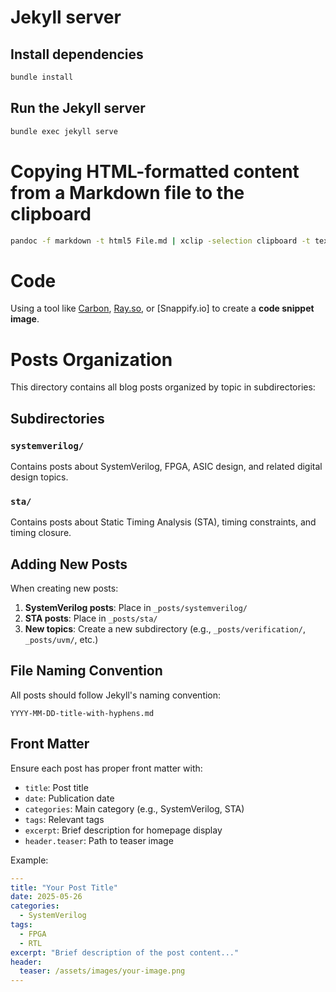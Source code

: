 # Jekyll server

## Install dependencies

```bash
bundle install
```

## Run the Jekyll server

```bash
bundle exec jekyll serve
```

# Copying HTML-formatted content from a Markdown file to the clipboard 

```bash
pandoc -f markdown -t html5 File.md | xclip -selection clipboard -t text/html
```

# Code

Using a tool like [Carbon](https://carbon.now.sh), [Ray.so](https://ray.so), or [Snappify.io] to create a **code snippet image**.


# Posts Organization

This directory contains all blog posts organized by topic in subdirectories:

## Subdirectories

### `systemverilog/`
Contains posts about SystemVerilog, FPGA, ASIC design, and related digital design topics.

### `sta/`
Contains posts about Static Timing Analysis (STA), timing constraints, and timing closure.

## Adding New Posts

When creating new posts:

1. **SystemVerilog posts**: Place in `_posts/systemverilog/`
2. **STA posts**: Place in `_posts/sta/`
3. **New topics**: Create a new subdirectory (e.g., `_posts/verification/`, `_posts/uvm/`, etc.)

## File Naming Convention

All posts should follow Jekyll's naming convention:
```
YYYY-MM-DD-title-with-hyphens.md
```

## Front Matter

Ensure each post has proper front matter with:
- `title`: Post title
- `date`: Publication date
- `categories`: Main category (e.g., SystemVerilog, STA)
- `tags`: Relevant tags
- `excerpt`: Brief description for homepage display
- `header.teaser`: Path to teaser image

Example:
```yaml
---
title: "Your Post Title"
date: 2025-05-26
categories:
  - SystemVerilog
tags:
  - FPGA
  - RTL
excerpt: "Brief description of the post content..."
header:
  teaser: /assets/images/your-image.png
---
```
